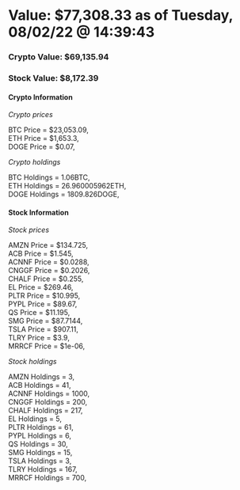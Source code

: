 # Value: $77,308.33 as of Tuesday, 08/02/22 @ 14:39:43 

### Crypto Value: $69,135.94

### Stock Value: $8,172.39

#### Crypto Information 
*Crypto prices* 

BTC Price = $23,053.09,  
ETH Price = $1,653.3,  
DOGE Price = $0.07,  


*Crypto holdings* 

BTC Holdings = 1.06BTC,  
ETH Holdings = 26.960005962ETH,  
DOGE Holdings = 1809.826DOGE,  


#### Stock Information 

*Stock prices* 

AMZN Price = $134.725,  
ACB Price = $1.545,  
ACNNF Price = $0.0288,  
CNGGF Price = $0.2026,  
CHALF Price = $0.255,  
EL Price = $269.46,  
PLTR Price = $10.995,  
PYPL Price = $89.67,  
QS Price = $11.195,  
SMG Price = $87.7144,  
TSLA Price = $907.11,  
TLRY Price = $3.9,  
MRRCF Price = $1e-06,  


*Stock holdings* 

AMZN Holdings = 3,  
ACB Holdings = 41,  
ACNNF Holdings = 1000,  
CNGGF Holdings = 200,  
CHALF Holdings = 217,  
EL Holdings = 5,  
PLTR Holdings = 61,  
PYPL Holdings = 6,  
QS Holdings = 30,  
SMG Holdings = 15,  
TSLA Holdings = 3,  
TLRY Holdings = 167,  
MRRCF Holdings = 700,  


